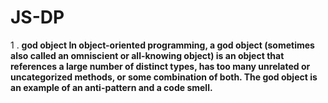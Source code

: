 # JS-DP
1 . <b>god object<b> In object-oriented programming, a god object (sometimes also called an omniscient or all-knowing object) is an object that references a large number of distinct types, has too many unrelated or uncategorized methods, or some combination of both. The god object is an example of an anti-pattern and a code smell.
